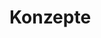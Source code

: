 # Konzepte


[Artikel und Empfehlungen]: ../concepts/article-recommendation.md
[Reviews and recommendations]: ../concepts/reviews-and-recommendations.md